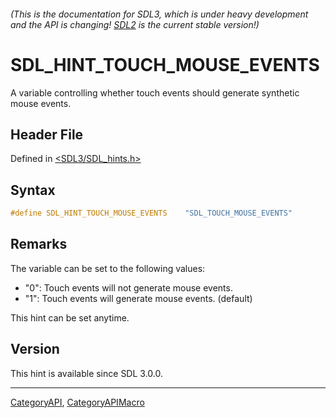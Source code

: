 ###### (This is the documentation for SDL3, which is under heavy development and the API is changing! [SDL2](https://wiki.libsdl.org/SDL2/) is the current stable version!)
# SDL_HINT_TOUCH_MOUSE_EVENTS

A variable controlling whether touch events should generate synthetic mouse events.

## Header File

Defined in [<SDL3/SDL_hints.h>](https://github.com/libsdl-org/SDL/blob/main/include/SDL3/SDL_hints.h)

## Syntax

```c
#define SDL_HINT_TOUCH_MOUSE_EVENTS    "SDL_TOUCH_MOUSE_EVENTS"
```

## Remarks

The variable can be set to the following values:

- "0": Touch events will not generate mouse events.
- "1": Touch events will generate mouse events. (default)

This hint can be set anytime.

## Version

This hint is available since SDL 3.0.0.

----
[CategoryAPI](CategoryAPI), [CategoryAPIMacro](CategoryAPIMacro)

